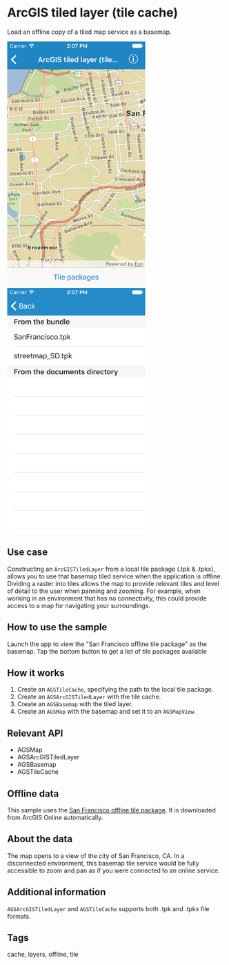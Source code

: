 # ArcGIS tiled layer (tile cache)

Load an offline copy of a tiled map service as a basemap.

![Tiled map of San Francisco](tiled-layer-tile-cache-1.png)
![List of tile packages](tiled-layer-tile-cache-2.png)

## Use case

Constructing an `ArcGISTiledLayer` from a local tile package (.tpk & .tpkx), allows you to use that basemap tiled service when the application is offline. Dividing a raster into tiles allows the map to provide relevant tiles and level of detail to the user when panning and zooming. For example, when working in an environment that has no connectivity, this could provide access to a map for navigating your surroundings.

## How to use the sample    

Launch the app to view the "San Francisco offline tile package" as the basemap. Tap the bottom button to get a list of tile packages available

## How it works

1. Create an `AGSTileCache`, specifying the path to the local tile package.
2. Create an `AGSArcGISTiledLayer` with the tile cache.
3. Create an `AGSBasemap` with the tiled layer.
4. Create an `AGSMap` with the basemap and set it to an `AGSMapView`.

## Relevant API

* AGSMap
* AGSArcGISTiledLayer
* AGSBasemap
* AGSTileCache

## Offline data

This sample uses the [San Francisco offline tile package](https://www.arcgis.com/home/item.html?id=72e703cd01654e7796eb1ae75af1cb53). It is downloaded from ArcGIS Online automatically.

## About the data

The map opens to a view of the city of San Francisco, CA. In a disconnected environment, this basemap tile service would be fully accessible to zoom and pan as if you were connected to an online service.

## Additional information

`AGSArcGISTiledLayer` and `AGSTileCache` supports both .tpk and .tpkx file formats.

## Tags

cache, layers, offline, tile
